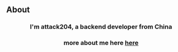## About

### <div align="center">I'm attack204, a backend developer from China</div>  

###  <div align="center">more about me here <a href="https://blog.attack204.com/">here</a> </div>  

<br/>  

